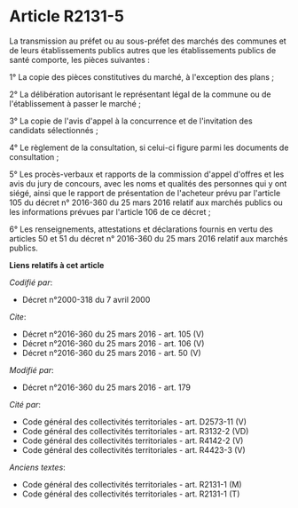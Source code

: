 # Article R2131-5

La transmission au préfet ou au sous-préfet des marchés des communes et de leurs établissements publics autres que les
établissements publics de santé comporte, les pièces suivantes : 

1° La copie des pièces constitutives du marché, à l'exception des plans ; 

2° La délibération autorisant le représentant légal de la commune ou de l'établissement à passer le marché ; 

3° La copie de l'avis d'appel à la concurrence et de l'invitation des candidats sélectionnés ; 

4° Le règlement de la consultation, si celui-ci figure parmi les documents de consultation ; 

5° Les procès-verbaux et rapports de la commission d'appel d'offres et les avis du jury de concours, avec les noms et
qualités des personnes qui y ont siégé, ainsi que le rapport de présentation de l'acheteur prévu par l'article 105 du décret
n° 2016-360 du 25 mars 2016 relatif aux marchés publics ou les informations prévues par l'article 106 de ce décret ; 

6° Les renseignements, attestations et déclarations fournis en vertu des articles 50 et 51 du décret n° 2016-360 du 25 mars
2016 relatif aux marchés publics.

**Liens relatifs à cet article**

_Codifié par_:

  - Décret n°2000-318 du 7 avril 2000

_Cite_:

  - Décret n°2016-360 du 25 mars 2016 - art. 105 (V)
  - Décret n°2016-360 du 25 mars 2016 - art. 106 (V)
  - Décret n°2016-360 du 25 mars 2016 - art. 50 (V)

_Modifié par_:

  - Décret n°2016-360 du 25 mars 2016 - art. 179

_Cité par_:

  - Code général des collectivités territoriales - art. D2573-11 (V)
  - Code général des collectivités territoriales - art. R3132-2 (VD)
  - Code général des collectivités territoriales - art. R4142-2 (V)
  - Code général des collectivités territoriales - art. R4423-3 (V)

_Anciens textes_:

  - Code général des collectivités territoriales - art. R2131-1 (M)
  - Code général des collectivités territoriales - art. R2131-1 (T)

